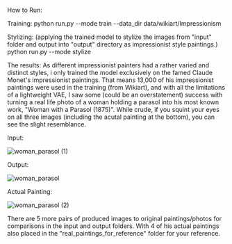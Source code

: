 How to Run:

Training:
python run.py --mode train --data_dir data/wikiart/Impressionism

Stylizing: (applying the trained model to stylize the images from "input" folder and output into "output" directory as impressionist style paintings.)
python run.py --mode stylize

The results:
As different impressionist painters had a rather varied and distinct styles, i only trained the model exclusively on the famed Claude Monet's impressionist paintings. That means 13,000 of his impressionist paintings were used in the training (from Wikiart), and with all the limitations of a lightweight VAE, I saw some (could be an overstatement) success with turning a real life photo of a woman holding a parasol into his most known work, "Woman with a Parasol (1875)".
While crude, if you squint your eyes on all three images (including the acutal painting at the bottom), you can see the slight resemblance.

Input:

![woman_parasol (1)](https://github.com/user-attachments/assets/d75fdfc1-de02-499f-982d-01862d571919)



Output:

![woman_parasol](https://github.com/user-attachments/assets/4035b374-a033-4b2a-a832-13a5e76ea054)


Actual Painting:

![woman_parasol (2)](https://github.com/user-attachments/assets/345d0239-da3c-460c-9478-df1877d20ee9)



There are 5 more pairs of produced images to original paintings/photos for comparisons in the input and output folders. With 4 of his actual paintings also placed in the "real_paintings_for_reference" folder for your reference.
